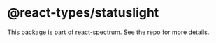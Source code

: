 # @react-types/statuslight

This package is part of [react-spectrum](https://github.com/watheia/spectrum). See the repo for more details.
